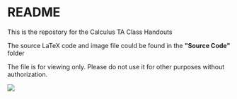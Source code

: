 ﻿# README

This is the repostory for the Calculus TA Class Handouts

The source LaTeX code and image file could be found in the **"Source Code"** folder

The file is for viewing only. Please do not use it for other purposes without authorization.

<div><img src="https://github.com/swpr0714/Calculus-TA-Handouts/blob/main/Source%20Code/Winter_Review_A/EasterEgg.png"></div>
